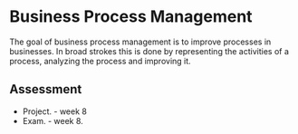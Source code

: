 # Business Process Management

The goal of business process management is to improve processes in businesses.
In broad strokes this is done by representing the activities of a process, analyzing the process
and improving it.

## Assessment
+ Project. - week 8
+ Exam. - week 8.